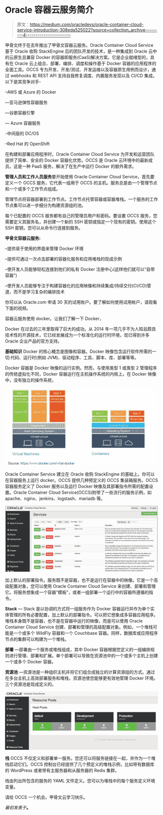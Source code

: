 # Oracle 容器云服务简介

> 原文：<https://medium.com/oracledevs/oracle-container-cloud-service-introduction-308eda525022?source=collection_archive---------4----------------------->

甲骨文终于在去年推出了甲骨文容器云服务。Oracle Container Cloud Service 基于 Oracle 收购 StackEngine 后的团队开发的技术，是一种集成到 Oracle 云中的云原生且兼容 Docker 的容器即服务(CaaS)解决方案。它是企业就绪型的，具有在 Oracle 云上组合、部署、编排、调度和操作基于 Docker 容器的应用程序的全面工具。OCCS 专为开发、开发/测试、开发运维以及容器原生用例而设计，通过 webhooks 和 REST API 支持自我修复调度、内置服务发现以及 CI/CD 集成。以下是其竞争对手-

–AWS 或 Azure 的 Docker

—亚马逊弹性容器服务

—谷歌容器引擎

— Azure 容器服务

-中间层的 DC/OS

–Red Hat 的 OpenShift

在构建和部署应用程序时，Oracle Container Cloud Service 为开发和运营团队提供了简单、安全的 Docker 容器化优势。OCCS 是 Oracle 云环境中的最新成员。这是一种 PaaS 服务，解决了在生产中运行 Docker 的额外需求。

**管理人员和工作人员服务**要开始使用 Oracle Container Cloud Service，首先要定义一个 OCCS 服务，它代表一组用于 OCCS 的主机。服务总是由一个管理节点和一个或多个工作节点组成。

管理节点将容器部署到工作节点。工作节点托管容器或容器堆栈。一个服务的工作节点集可以进一步细分为构建资源组的池。

每个已配置的 OCCS 服务都有自己的管理员用户和密码。要设置 OCCS 服务，您需要定义其服务名，并创建一个新的 SSH 密钥或指定一个现有的密钥。使用这个 SSH 密钥，您可以从命令行连接到服务。

**甲骨文容器云服务:**

–提供易于使用的界面来管理 Docker 环境

–提供可通过一次点击部署的容器化服务和应用堆栈的现成示例

–使开发人员能够轻松连接到他们的私有 Docker 注册中心(这样他们就可以“自带容器”)

–使开发人员能够专注于构建容器化的应用映像和持续集成/持续交付(CI/CD)管道，而不是学习复杂的编排技术

你可以从 Oracle.com 申请 30 天的试用账户。要了解如何使用试用帐户，请观看下面的视频。

容器云服务使用 docker。让我们了解一下 Docker，

Docker 在过去的三年里取得了巨大的成功。从 2014 年一项几乎不为人知且颇具技术性的开源技术，它已经发展成为一个标准化的运行时环境，现已得到许多 Oracle 企业产品的官方支持。

**基础知识**
Docker 的核心概念是图像和容器。Docker 映像包含运行软件所需的一切:代码、运行时(例如 JVM)、驱动程序、工具、脚本、库、部署等等。

Docker 容器是 Docker 映像的运行实例。然而，与使用类型 1 或类型 2 管理程序的传统虚拟化不同，Docker 容器运行在主机操作系统的内核上。在 Docker 映像中，没有独立的操作系统，

![](img/e7f48109f4f56ca44b354166bf4c8a93.png)

Oracle Container Service 建立在 Oracle 收购 StackEngine 的基础上。你可以在容器服务上运行 docker。OCCS 提供几种预定义的 OCCS 集装箱服务。OCCS 容器服务定义了 Docker 服务以及运行 Docker 映像及其部署指令所需的配置设置。Oracle Container Cloud Service(OCCS)附带了一些流行的服务示例，如 apache、nginx、jenkins、logstash、mariadb 等。

![](img/ee90bf992289c66a370cf1c5d55b91c6.png)

加上默认的部署指令。服务既不是容器，也不是运行在容器中的映像。它是一个高级配置对象，您可以使用 Oracle Container Cloud Service 来创建、部署和管理它。将服务想象成一个容器“模板”，或者一组部署一个运行中的容器所遵循的指令。

**Stack** — Stack 是以协调的方式将一组服务作为 Docker 容器运行并作为单个实体管理的所有必要配置，加上默认的部署指令。可以把它想象成多容器应用程序。堆栈本身既不是容器，也不是在容器中运行的映像，而是可以使用 Oracle Container Cloud Service 创建、部署和管理的高级配置对象。例如，一个堆栈可能是一个或多个 WildFly 容器和一个 Couchbase 容器。同样，数据库或应用程序节点的集群可以构建为一个堆栈。

**部署** —部署由一个服务或堆栈组成，其中 Docker 容器根据您定义的一组编排规则进行管理、部署和扩展。单个部署可以导致在资源池中的一个或多个主机上创建一个或多个 Docker 容器。

**资源池** —资源池是一种组织主机并将它们组合成独立的计算资源组的方式。通过在多台主机上高效部署服务和堆栈，资源池使您能够更有效地管理 Docker 环境。三个资源池是现成定义的。

![](img/1c1f76e1488bffc5fa3ed996328274c0.png)

**栈**
OCCS 不仅定义和部署单一服务。您还可以将服务链接在一起，并作为一个堆栈启动它们。OCCS 控制台已经提供了几个预定义的堆栈示例，比如带有数据库的 WordPress 或者带有主服务器和从服务器的 Redis 集群。

栈由列出所包含的服务的 YAML 文件定义。您可以为堆栈中的每个服务定义环境变量。

请给 OCCS 一个机会。甲骨文云学习快乐。

*最初发表于*[](http://www.techartifact.com/blogs/2017/05/oracle-container-cloud-service-introduction.html)**。**